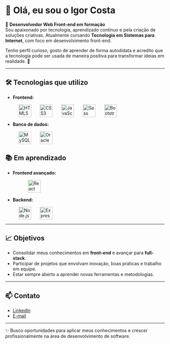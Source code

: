 # 👋 Olá, eu sou o Igor Costa

🎯 **Desenvolvedor Web Front-end em formação**  
Sou apaixonado por tecnologia, aprendizado contínuo e pela criação de soluções criativas. Atualmente cursando **Tecnologia em Sistemas para Internet**, com foco em desenvolvimento front-end.  

Tenho perfil curioso, gosto de aprender de forma autodidata e acredito que a tecnologia pode ser usada de maneira positiva para transformar ideias em realidade. 🚀

---

## 🛠️ Tecnologias que utilizo
- **Frontend:**
<div style="display: flex; gap: 10px; flex-wrap: wrap;">
  &nbsp;&nbsp;&nbsp;&nbsp;&nbsp;&nbsp;&nbsp;&nbsp;<img src="https://cdn.jsdelivr.net/gh/devicons/devicon/icons/html5/html5-original.svg" alt="HTML5" width="40" height="40"/>
  &nbsp;&nbsp;<img src="https://cdn.jsdelivr.net/gh/devicons/devicon/icons/css3/css3-original.svg" alt="CSS3" width="40" height="40"/>
  &nbsp;&nbsp;<img src="https://cdn.jsdelivr.net/gh/devicons/devicon/icons/javascript/javascript-original.svg" alt="JavaScript" width="40" height="40"/>
  &nbsp;&nbsp;<img src="https://cdn.jsdelivr.net/gh/devicons/devicon/icons/sass/sass-original.svg" alt="Sass" width="40" height="40"/>
  &nbsp;&nbsp;<img src="https://cdn.jsdelivr.net/gh/devicons/devicon/icons/bootstrap/bootstrap-original.svg" alt="Bootstrap" width="40" height="40"/>
</div>

  
- **Banco de dados:** 
<div style="display: flex; gap: 10px; flex-wrap: wrap;">
  &nbsp;&nbsp;&nbsp;&nbsp;&nbsp;&nbsp;&nbsp;&nbsp;<img src="https://cdn.jsdelivr.net/gh/devicons/devicon/icons/mysql/mysql-original.svg" alt="MySQL" width="40" height="40" right="20px"/>
  &nbsp;&nbsp;<img src="https://cdn.jsdelivr.net/gh/devicons/devicon/icons/oracle/oracle-original.svg" alt="Oracle" width="40" height="40"/>
</div>


## 📚 Em aprendizado

- **Frontend avançado:**
<div style="display: flex; gap: 10px; flex-wrap: wrap; margin-left: 20px;">
  &nbsp;&nbsp;&nbsp;&nbsp;&nbsp;&nbsp;&nbsp;&nbsp;<img src="https://cdn.jsdelivr.net/gh/devicons/devicon/icons/react/react-original.svg" alt="React" width="40" height="40" style="margin-left: 10px;"/>
</div>

  
- **Backend:**
<div style="display: flex; gap: 10px; flex-wrap: wrap;">
  &nbsp;&nbsp;&nbsp;&nbsp;&nbsp;&nbsp;&nbsp;&nbsp;<img src="https://cdn.jsdelivr.net/gh/devicons/devicon/icons/nodejs/nodejs-original.svg" alt="Node.js" width="40" height="40"/>
  &nbsp;&nbsp;<img src="https://cdn.jsdelivr.net/gh/devicons/devicon/icons/express/express-original.svg" alt="Express.js" width="40" height="40"/>
</div>  

---

## 📈 Objetivos
- Consolidar meus conhecimentos em **front-end** e avançar para **full-stack**.  
- Participar de projetos que envolvam inovação, boas práticas e trabalho em equipe.  
- Estar sempre aberto a aprender novas ferramentas e metodologias.  

---

## 📫 Contato
- [LinkedIn](www.linkedin.com/in/dev-igor-costa)  
- [E-mail](mailto:rochadacostaigor@gmail.com)  

---  

✨ Busco oportunidades para aplicar meus conhecimentos e crescer profissionalmente na área de desenvolvimento de software.


<!---

igorcosta110/igorcosta110 is a ✨ special ✨ repository because its `README.md` (this file) appears on your GitHub profile.
You can click the Preview link to take a look at your changes.
--->
